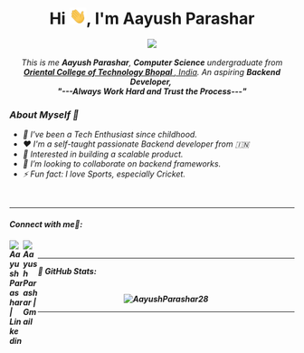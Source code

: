 <h1 align="center">Hi <img src="https://raw.githubusercontent.com/ABSphreak/ABSphreak/master/gifs/Hi.gif" width="30px">, I'm Aayush Parashar</h1>
<p align="center">
  <a href="https://github.com/AayushParashar28/readme-typing-svg"><img src="https://readme-typing-svg.herokuapp.com?lines=Computer+Science+Undergraduate&center=true&width=500&height=50"></a>
</p>

<p align="center">
  <em>
    This is me <b>Aayush Parashar</b>,  <b>Computer Science</b> undergraduate from <a href="https://oistbpl.com/oct-bhopal/"> <b>Oriental College of Technology Bhopal </b>, India</a>.
    An aspiring <b>Backend Developer,</b>&nbsp;
  <br>
  <b><i>"---Always Work Hard and Trust the Process---"</i></b>
</p>

<h3>About Myself 🧑</h3>

- 🧞 I've been a Tech Enthusiast since childhood.
- ❤️ I'm a self-taught passionate Backend developer from 🇮🇳
- 👀 Interested in building a scalable product.
- 🌱 I’m looking to collaborate on backend frameworks.
- ⚡ Fun fact: I love Sports, especially Cricket.
<br>

---

<h4> Connect with me🤝: <h4>
  </hr>
  <a href="https://www.linkedin.com/in/aayushparashar/">
   <img align="left" alt=" Aayush Parashar | Linkedin" width="24px" src="https://www.vectorlogo.zone/logos/linkedin/linkedin-icon.svg" />
  </a>
  <a href="mailto:ayushparashar6203@gmail.com">
    <img align="left" alt="Aayush Parashar | Gmail" width="26px" src="https://www.vectorlogo.zone/logos/gmail/gmail-icon.svg" />
  </a>
<br>

----

<summary>
 📔 GitHub Stats:
</summary>
<br>
<!-- <p align="center">
  <a href="https://github.com/AayushParashar28">
    <img align="center"  height="175px" src="https://github-readme-stats.vercel.app/api?username=AayushParashar28&show_icons=true&hide_border=true&title_color=94b4a4&amp&icon_color=FFFFFF&amp&text_color=FFFFFF&amp&bg_color=000000&count_private=true&include_all_commits=true"/>
  </a>
  <a href="https://github.com/AayushParashar28">
    <img align="center" height="175px"  src="https://github-readme-stats.vercel.app/api/top-langs/?username=AayushParashar28&text_color=FFFFFF&bg_color=000000&title_color=94b4a4&langs_count=15&layout=compact&hide_border=true" />
  </a> -->
</p>
  <p align="center">
    <img align="center" src="https://github-readme-streak-stats.herokuapp.com/?user=AayushParashar28&text_color=FFFFFF&bg_color=000000&title_color=94b4a4&langs_count=15&layout=compact&hide_border=False" alt="AayushParashar28" /></p>

---
  
